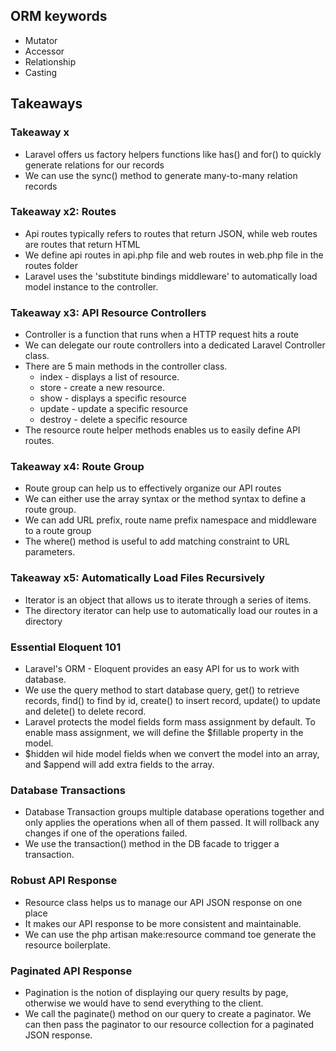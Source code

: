 ## ORM keywords

-   Mutator
-   Accessor
-   Relationship
-   Casting

## Takeaways

### Takeaway x

-   Laravel offers us factory helpers functions like has() and for() to quickly generate relations for our records
-   We can use the sync() method to generate many-to-many relation records

### Takeaway x2: Routes

-   Api routes typically refers to routes that return JSON, while web routes are routes that return HTML
-   We define api routes in api.php file and web routes in web.php file in the routes folder
-   Laravel uses the 'substitute bindings middleware' to automatically load model instance to the controller.

### Takeaway x3: API Resource Controllers

-   Controller is a function that runs when a HTTP request hits a route
-   We can delegate our route controllers into a dedicated Laravel Controller class.
-   There are 5 main methods in the controller class.
    -   index - displays a list of resource.
    -   store - create a new resource.
    -   show - displays a specific resource
    -   update - update a specific resource
    -   destroy - delete a specific resource
-   The resource route helper methods enables us to easily define API routes.

### Takeaway x4: Route Group

-   Route group can help us to effectively organize our API routes
-   We can either use the array syntax or the method syntax to define a route group.
-   We can add URL prefix, route name prefix namespace and middleware to a route group
-   The where() method is useful to add matching constraint to URL parameters.

### Takeaway x5: Automatically Load Files Recursively

-   Iterator is an object that allows us to iterate through a series of items.
-   The directory iterator can help use to automatically load our routes in a directory

### Essential Eloquent 101

-   Laravel's ORM - Eloquent provides an easy API for us to work with database.
-   We use the query method to start database query, get() to retrieve records, find() to find by id, create() to insert record, update() to update and delete() to delete record.
-   Laravel protects the model fields form mass assignment by default. To enable mass assignment, we will define the $fillable property in the model.
-   $hidden wil hide model fields when we convert the model into an array, and $append will add extra fields to the array.

### Database Transactions

-   Database Transaction groups multiple database operations together and only applies the operations when all of them passed. It will rollback any changes if one of the operations failed.
-   We use the transaction() method in the DB facade to trigger a transaction.

### Robust API Response

-   Resource class helps us to manage our API JSON response on one place
-   It makes our API response to be more consistent and maintainable.
-   We can use the php artisan make:resource command toe generate the resource boilerplate.

### Paginated API Response

-   Pagination is the notion of displaying our query results by page, otherwise we would have to send everything to the client.
-   We call the paginate() method on our query to create a paginator. We can then pass the paginator to our resource collection for a paginated JSON response.
